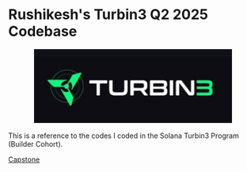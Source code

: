 # Rushikesh's Turbin3 Q2 2025 Codebase

<div align="center">
  <img src="https://github.com/solana-turbin3/Q1_25_Builder_daniel-burlacu/blob/main/turbine-logo-text.png" alt="Logo" width="400">
</div>

This is a reference to the codes I coded in the Solana Turbin3 Program (Builder Cohort).

[Capstone](https://github.com/rushikeshg25/FairFlow)
